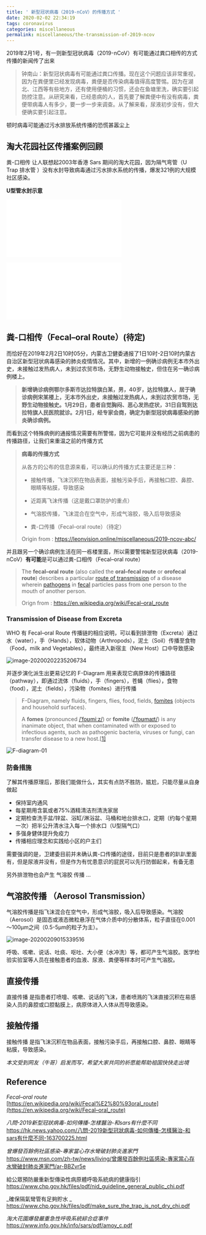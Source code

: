 ```yaml
---
title: ' 新型冠状病毒（2019-nCoV）的传播方式 '
date: 2020-02-02 22:34:19
tags: coronavirus
categories: miscellaneous
permalink: miscellaneous/the-transmission-of-2019-ncov
---
```




2019年2月1号，有一则新型冠状病毒（2019-nCoV）有可能通过粪口相传的方式传播的新闻传了出来

> 钟南山：新型冠状病毒有可能通过粪口传播。现在这个问题应该非常重视，因为在粪便里已经发现病毒，粪便是否传染病毒值得高度警惕。因为在湖北、江西等有些地方，还有使用便桶的习惯，还会在鱼塘里洗，确实要引起防控注意。从研究来看，已经患病的人，首先要了解粪便中有没有病毒，粪便带病毒人有多少，要一步一步来调查。从了解来看，尿液初步没有，但大便确实要引起注意。

顿时病毒可能通过污水排放系统传播的恐慌甚嚣尘上



## 淘大花园社区传播案例回顾

粪-口相传 让人联想起2003年香港 Sars 期间的淘大花园，因为隔气弯管（U Trap 排水管 ）没有水封导致病毒通过污水排水系统的传播，爆发321例的大规模社区感染。

**U型管水封示意**

![img](the-transmission-of-2019-ncov/BBZvwk5.img)

![img](the-transmission-of-2019-ncov/BBZvMlb.img)


## 粪-口相传（Fecal–oral Route）(待定)

而恰好在2019年2月2日10时05分，内蒙古卫健委通报了1日10时-2日10时内蒙古自治区新型冠状病毒感染的肺炎疫情情况。其中，新增的一例确诊病例无本市外出史，未接触过发热病人，未到过农贸市场，无野生动物接触史，但住在另一确诊病例楼上。

> **新增确诊病例鄂尔多斯市达拉特旗白某，男，40岁，达拉特旗人，居于确诊病例宋某楼上，无本市外出史，未接触过发热病人，未到过农贸市场，无野生动物接触史。1月29日，患者自觉胸闷、恶心发热症状，31日自驾到达拉特旗人民医院就诊。2月1日，经专家会商，确定为新型冠状病毒感染的肺炎确诊病例。**

而看到这个特殊病例的通报情况需要有所警惕，因为它可能并没有经历之前病患的传播路径，让我们来重温之前的传播方式

> **病毒的传播方式**
>
> 从各方的公布的信息源来看，可以确认的传播方式主要还是三种：
>
> * 接触传播，飞沫沉积在物品表面，接触污染手后，再接触口腔、鼻腔、眼睛等粘膜，导致感染
>
> * 近距离飞沫传播（这是戴口罩防护的重点）
>
> * 气溶胶传播，飞沫混合在空气中，形成气溶胶，吸入后导致感染
>
> * 粪-口传播（Fecal–oral route）（待定）
>
> Origin from : https://leonvision.online/miscellaneous/2019-ncov-abc/

并且跟另一个确诊病例生活在同一栋楼里面，所以需要警惕新型冠状病毒（2019-nCoV）**有可能**是可以通过粪-口相传（Fecal–oral route）

> The **fecal–oral route** (also called the **oral–fecal route** or **orofecal route**) describes a particular [route of transmission](https://en.wikipedia.org/wiki/Transmission_(medicine)) of a disease wherein [pathogens](https://en.wikipedia.org/wiki/Pathogens) in [fecal](https://en.wikipedia.org/wiki/Feces) particles pass from one person to the mouth of another person. 
>
> Orign from : https://en.wikipedia.org/wiki/Fecal–oral_route

### Transmission of Disease from Excreta

WHO 有 Fecal–oral Route 传播链的相应说明，可以看到排泄物（Excreta）通过水（water），手（Hands），软体动物（Arthropods），泥土（Soil）传播至食物（Food，milk and Vegetables），最终进入新宿主（New Host）口中导致感染

![image-20200202235206734](the-transmission-of-2019-ncov/image-20200202235206734.png)

并逐步演化派生出更易记忆的 F-Diagram 用来表现它病原体的传播路径（pathway），即通过流体（fluids），手（fingers），苍蝇（flies），食物（food），泥土（fields），污染物（fomites）进行传播

> F-Diagram, namely fluids, fingers, flies, food, fields, [fomites](https://en.wikipedia.org/wiki/Fomite) (objects and household surfaces).
> 
>A **fomes** (pronounced [/ˈfoʊmiːz/](https://en.wikipedia.org/wiki/Help:IPA/English)) or **fomite** ([/ˈfoʊmaɪt/](https://en.wikipedia.org/wiki/Help:IPA/English)) is any inanimate object, that when contaminated with or exposed to infectious agents, such as pathogenic bacteria, viruses or fungi, can transfer disease to a new host.[[1\]](https://en.wikipedia.org/wiki/Fomite#cite_note-1)

![F-diagram-01](the-transmission-of-2019-ncov/F-diagram-01.jpg)

### 防备措施

了解其传播原理后，那我们能做什么，其实有点防不胜防，尴尬，只能尽量从自身做起

* 保持室内通风
* 每星期用含氯或者75%酒精清洁剂清洗家居
* 定期检查洗手盆/锌盆、浴缸/淋浴盆、马桶和地台排水口，定期（约每个星期一次）把半公升清水注入每一个排水口（U型隔气口）
* 多强身健体提升免疫力
* 传播相应理念和实践给小区的户主们



需要强调的是，卫建委目前并未确认粪-口传播的途径，目前只是患者的趴趴里面有，但是尿液并没有，但是作为有忧患意识的屁民可以先行防御起来，有备无患

另外排泄物也会产生 气溶胶 传播 ...



## 气溶胶传播 （Aerosol Transmission）

气溶胶传播是指飞沫混合在空气中，形成气溶胶，吸入后导致感染。气溶胶（Aerosol）是固态或液态微粒悬浮在气体介质中的分散体系，粒子直径在0.001～100μm之间（0.5-5μm的粒子为主）。

![image-20200209015339516](the-transmission-of-2019-ncov/image-20200209015339516.png)

呼吸、咳嗽、说话、吐痰、呕吐、大小便（水冲洗）等，都可产生气溶胶。医学检验实验室等人员在接触患者的血液、尿液、粪便等样本时可产生气溶胶。



## 直接传播

直接传播 是指患者打喷嚏、咳嗽、说话的飞沫，患者喷溅的飞沫直接沉积在易感染人员的鼻腔或口腔黏膜上，病原体进入人体从而导致感染。



## 接触传播

接触传播 是指飞沫沉积在物品表面，接触污染手后，再接触口腔、鼻腔、眼睛等粘膜，导致感染。



_本文受到网友（牛哥）启发而写，希望大家共同的祈愿能帮助祖国快快走出境_



## Reference
_Fecal–oral route_
[https://en.wikipedia.org/wiki/Fecal%E2%80%93oral_route](https://en.wikipedia.org/wiki/Fecal–oral_route)

_八問-2019新型冠狀病毒-如何傳播-怎樣醫治-和sars有什麼不同_
https://hk.news.yahoo.com/八問-2019新型冠狀病毒-如何傳播-怎樣醫治-和sars有什麼不同-163700225.html

_曾爆發百餘例社區感染-專家當心存水彎破封肺炎進家門_
https://www.msn.com/zh-tw/news/living/曾爆發百餘例社區感染-專家當心存水彎破封肺炎進家門/ar-BBZvr5e

給公眾預防嚴重新型傳染性病原體呼吸系統病的健康指引 
https://www.chp.gov.hk/files/pdf/nid_guideline_general_public_chi.pdf

_確保隔氣彎管有足夠貯水 _
https://www.chp.gov.hk/files/pdf/make_sure_the_trap_is_not_dry_chi.pdf

_淘大花園爆發嚴重急性呼吸系統綜合症事件_
https://www.info.gov.hk/info/sars/pdf/amoy_c.pdf

